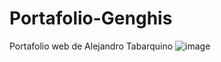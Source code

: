 # Portafolio-Genghis
Portafolio web de Alejandro Tabarquino
![image](https://user-images.githubusercontent.com/112999543/193658942-972666b1-f048-4bad-b171-84cf330160d3.png)
